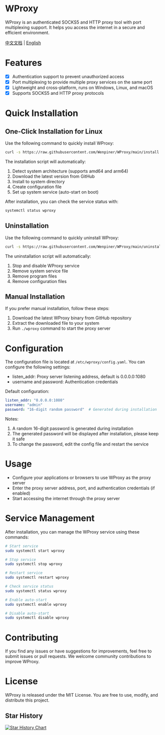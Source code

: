 # WProxy

WProxy is an authenticated SOCKS5 and HTTP proxy tool with port multiplexing support. It helps you access the internet in a secure and efficient environment.

[中文文档](README_zh-CN.md) | [English](README.md)

# Features

- [x] Authentication support to prevent unauthorized access
- [x] Port multiplexing to provide multiple proxy services on the same port
- [x] Lightweight and cross-platform, runs on Windows, Linux, and macOS
- [x] Supports SOCKS5 and HTTP proxy protocols

# Quick Installation

## One-Click Installation for Linux

Use the following command to quickly install WProxy:

```bash
curl -s https://raw.githubusercontent.com/Wenpiner/WProxy/main/install.sh | sudo bash
```

The installation script will automatically:
1. Detect system architecture (supports amd64 and arm64)
2. Download the latest version from GitHub
3. Install to system directory
4. Create configuration file
5. Set up system service (auto-start on boot)

After installation, you can check the service status with:
```bash
systemctl status wproxy
```

## Uninstallation

Use the following command to quickly uninstall WProxy:

```bash
curl -s https://raw.githubusercontent.com/Wenpiner/WProxy/main/uninstall.sh | sudo bash
```

The uninstallation script will automatically:
1. Stop and disable WProxy service
2. Remove system service file
3. Remove program files
4. Remove configuration files

## Manual Installation

If you prefer manual installation, follow these steps:

1. Download the latest WProxy binary from GitHub repository
2. Extract the downloaded file to your system
3. Run `./wproxy` command to start the proxy server

# Configuration

The configuration file is located at `/etc/wproxy/config.yaml`. You can configure the following settings:

- listen_addr: Proxy server listening address, default is 0.0.0.0:1080
- username and password: Authentication credentials

Default configuration:
```yaml
listen_addr: "0.0.0.0:1080"
username: "admin"
password: "16-digit random password"  # Generated during installation
```

Notes:
1. A random 16-digit password is generated during installation
2. The generated password will be displayed after installation, please keep it safe
3. To change the password, edit the config file and restart the service

# Usage

- Configure your applications or browsers to use WProxy as the proxy server
- Enter the proxy server address, port, and authentication credentials (if enabled)
- Start accessing the internet through the proxy server

# Service Management

After installation, you can manage the WProxy service using these commands:

```bash
# Start service
sudo systemctl start wproxy

# Stop service
sudo systemctl stop wproxy

# Restart service
sudo systemctl restart wproxy

# Check service status
sudo systemctl status wproxy

# Enable auto-start
sudo systemctl enable wproxy

# Disable auto-start
sudo systemctl disable wproxy
```

# Contributing

If you find any issues or have suggestions for improvements, feel free to submit issues or pull requests. We welcome community contributions to improve WProxy.

# License

WProxy is released under the MIT License. You are free to use, modify, and distribute this project.

## Star History

[![Star History Chart](https://api.star-history.com/svg?repos=Wenpiner/WProxy&type=Date)](https://star-history.com/#Wenpiner/WProxy&Date)
